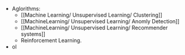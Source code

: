 - Aglorithms:
	- [[Machine Learning/ Unsupervised Learning/ Clustering]]
	- [[MachineLearning/ Unsupervised Learning/ Anomly Detection]]
	- [[MachineLearning/ Unsupervised Learning/ Recommender systems]]
	- Reinforcement Learning.
- ol